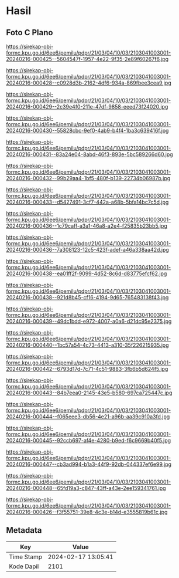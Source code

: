 # Hasil

## Foto C Plano

https://sirekap-obj-formc.kpu.go.id/6ee6/pemilu/pdpr/21/03/04/10/03/2103041003001-20240216-000425--5604547f-1957-4e22-9f35-2e89f60267f6.jpg

https://sirekap-obj-formc.kpu.go.id/6ee6/pemilu/pdpr/21/03/04/10/03/2103041003001-20240216-000428--c0928d3b-2162-4df6-934a-869fbee3cea9.jpg

https://sirekap-obj-formc.kpu.go.id/6ee6/pemilu/pdpr/21/03/04/10/03/2103041003001-20240216-000429--2c39e4f0-211e-47df-9858-eeed73f24020.jpg

https://sirekap-obj-formc.kpu.go.id/6ee6/pemilu/pdpr/21/03/04/10/03/2103041003001-20240216-000430--55828cbc-9ef0-4ab9-b4f4-1ba3c639416f.jpg

https://sirekap-obj-formc.kpu.go.id/6ee6/pemilu/pdpr/21/03/04/10/03/2103041003001-20240216-000431--83a24e04-8abd-46f3-893e-5bc589266d60.jpg

https://sirekap-obj-formc.kpu.go.id/6ee6/pemilu/pdpr/21/03/04/10/03/2103041003001-20240216-000432--99b29aa4-1bf5-480f-b139-22734b06987b.jpg

https://sirekap-obj-formc.kpu.go.id/6ee6/pemilu/pdpr/21/03/04/10/03/2103041003001-20240216-000433--d5427491-3cf7-442a-a68b-5bfa14bc7c5d.jpg

https://sirekap-obj-formc.kpu.go.id/6ee6/pemilu/pdpr/21/03/04/10/03/2103041003001-20240216-000436--1c79caff-a3a1-46a8-a2e4-f25835b23bb5.jpg

https://sirekap-obj-formc.kpu.go.id/6ee6/pemilu/pdpr/21/03/04/10/03/2103041003001-20240216-000436--7a308123-12c5-423f-adef-a46a338aa42d.jpg

https://sirekap-obj-formc.kpu.go.id/6ee6/pemilu/pdpr/21/03/04/10/03/2103041003001-20240216-000438--ea01ff2f-9099-4d52-8c6d-d83775efcf62.jpg

https://sirekap-obj-formc.kpu.go.id/6ee6/pemilu/pdpr/21/03/04/10/03/2103041003001-20240216-000438--921d8b45-cf16-4194-9d65-765483138f43.jpg

https://sirekap-obj-formc.kpu.go.id/6ee6/pemilu/pdpr/21/03/04/10/03/2103041003001-20240216-000439--49dc1bdd-e972-4007-a0a6-d21dc95e2375.jpg

https://sirekap-obj-formc.kpu.go.id/6ee6/pemilu/pdpr/21/03/04/10/03/2103041003001-20240216-000440--1bc57a54-4c73-4413-a310-35f226215935.jpg

https://sirekap-obj-formc.kpu.go.id/6ee6/pemilu/pdpr/21/03/04/10/03/2103041003001-20240216-000442--6793d17d-7c71-4c51-9883-3fb6b5d624f5.jpg

https://sirekap-obj-formc.kpu.go.id/6ee6/pemilu/pdpr/21/03/04/10/03/2103041003001-20240216-000443--84b7eea0-2145-43e5-b580-697ca725447c.jpg

https://sirekap-obj-formc.kpu.go.id/6ee6/pemilu/pdpr/21/03/04/10/03/2103041003001-20240216-000444--f065eee3-db56-4e21-a96b-aa39c910a3fd.jpg

https://sirekap-obj-formc.kpu.go.id/6ee6/pemilu/pdpr/21/03/04/10/03/2103041003001-20240216-000445--92ccb697-af4e-4280-b9ed-f6c9669b40f5.jpg

https://sirekap-obj-formc.kpu.go.id/6ee6/pemilu/pdpr/21/03/04/10/03/2103041003001-20240216-000447--cb3ad994-b1a3-44f9-92db-044337ef6e99.jpg

https://sirekap-obj-formc.kpu.go.id/6ee6/pemilu/pdpr/21/03/04/10/03/2103041003001-20240216-000448--65fd19a3-c847-43ff-a43e-2ee159341761.jpg

https://sirekap-obj-formc.kpu.go.id/6ee6/pemilu/pdpr/21/03/04/10/03/2103041003001-20240216-000426--f3f55751-39e8-4c3e-b14d-e3555819b61c.jpg


## Metadata

| Key        | Value               |
| ---------- | ------------------- |
| Time Stamp | 2024-02-17 13:05:41 |
| Kode Dapil | 2101                |



